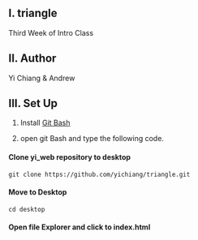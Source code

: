 I.  triangle
------------
Third Week of Intro Class

II.  Author
------------
Yi Chiang & Andrew


III. Set Up
----------
1. Install [Git Bash](https://git-scm.com/downloads)

2. open git Bash and type the following code.

#### Clone yi_web repository to desktop  

```git clone https://github.com/yichiang/triangle.git```

#### Move to Desktop  
```cd desktop```
#### Open file Explorer and click to index.html
